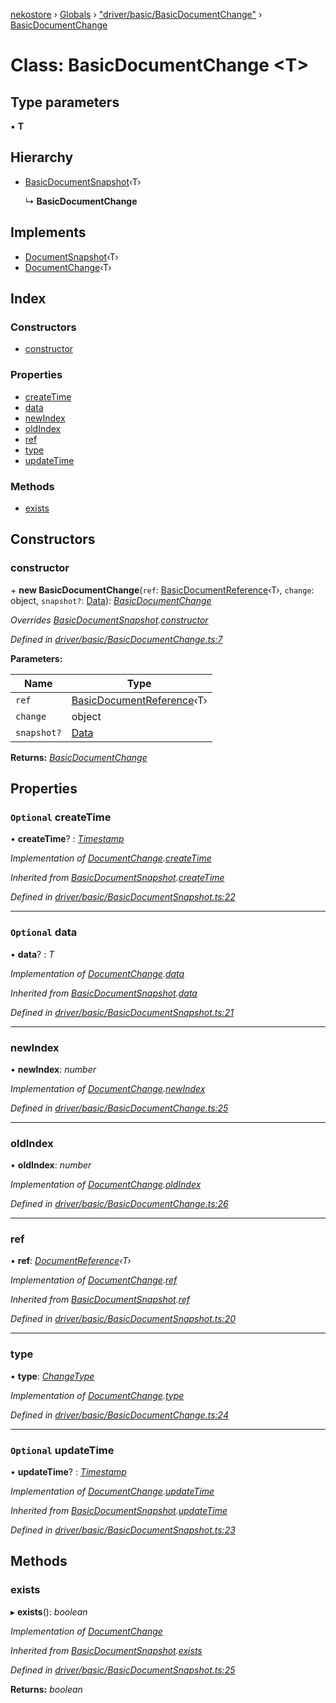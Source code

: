 [nekostore](../README.md) › [Globals](../globals.md) › ["driver/basic/BasicDocumentChange"](../modules/_driver_basic_basicdocumentchange_.md) › [BasicDocumentChange](_driver_basic_basicdocumentchange_.basicdocumentchange.md)

# Class: BasicDocumentChange <**T**>

## Type parameters

▪ **T**

## Hierarchy

* [BasicDocumentSnapshot](_driver_basic_basicdocumentsnapshot_.basicdocumentsnapshot.md)‹T›

  ↳ **BasicDocumentChange**

## Implements

* [DocumentSnapshot](../interfaces/_documentsnapshot_.documentsnapshot.md)‹T›
* [DocumentChange](../interfaces/_documentchange_.documentchange.md)‹T›

## Index

### Constructors

* [constructor](_driver_basic_basicdocumentchange_.basicdocumentchange.md#constructor)

### Properties

* [createTime](_driver_basic_basicdocumentchange_.basicdocumentchange.md#optional-createtime)
* [data](_driver_basic_basicdocumentchange_.basicdocumentchange.md#optional-data)
* [newIndex](_driver_basic_basicdocumentchange_.basicdocumentchange.md#newindex)
* [oldIndex](_driver_basic_basicdocumentchange_.basicdocumentchange.md#oldindex)
* [ref](_driver_basic_basicdocumentchange_.basicdocumentchange.md#ref)
* [type](_driver_basic_basicdocumentchange_.basicdocumentchange.md#type)
* [updateTime](_driver_basic_basicdocumentchange_.basicdocumentchange.md#optional-updatetime)

### Methods

* [exists](_driver_basic_basicdocumentchange_.basicdocumentchange.md#exists)

## Constructors

###  constructor

\+ **new BasicDocumentChange**(`ref`: [BasicDocumentReference](_driver_basic_basicdocumentreference_.basicdocumentreference.md)‹T›, `change`: object, `snapshot?`: [Data](../interfaces/_fakedriver_spec_.data.md)): *[BasicDocumentChange](_driver_basic_basicdocumentchange_.basicdocumentchange.md)*

*Overrides [BasicDocumentSnapshot](_driver_basic_basicdocumentsnapshot_.basicdocumentsnapshot.md).[constructor](_driver_basic_basicdocumentsnapshot_.basicdocumentsnapshot.md#constructor)*

*Defined in [driver/basic/BasicDocumentChange.ts:7](https://github.com/esnya/nekostore/blob/de830f5/src/driver/basic/BasicDocumentChange.ts#L7)*

**Parameters:**

Name | Type |
------ | ------ |
`ref` | [BasicDocumentReference](_driver_basic_basicdocumentreference_.basicdocumentreference.md)‹T› |
`change` | object |
`snapshot?` | [Data](../interfaces/_fakedriver_spec_.data.md) |

**Returns:** *[BasicDocumentChange](_driver_basic_basicdocumentchange_.basicdocumentchange.md)*

## Properties

### `Optional` createTime

• **createTime**? : *[Timestamp](_timestamp_.timestamp.md)*

*Implementation of [DocumentChange](../interfaces/_documentchange_.documentchange.md).[createTime](../interfaces/_documentchange_.documentchange.md#optional-createtime)*

*Inherited from [BasicDocumentSnapshot](_driver_basic_basicdocumentsnapshot_.basicdocumentsnapshot.md).[createTime](_driver_basic_basicdocumentsnapshot_.basicdocumentsnapshot.md#optional-createtime)*

*Defined in [driver/basic/BasicDocumentSnapshot.ts:22](https://github.com/esnya/nekostore/blob/de830f5/src/driver/basic/BasicDocumentSnapshot.ts#L22)*

___

### `Optional` data

• **data**? : *T*

*Implementation of [DocumentChange](../interfaces/_documentchange_.documentchange.md).[data](../interfaces/_documentchange_.documentchange.md#optional-data)*

*Inherited from [BasicDocumentSnapshot](_driver_basic_basicdocumentsnapshot_.basicdocumentsnapshot.md).[data](_driver_basic_basicdocumentsnapshot_.basicdocumentsnapshot.md#optional-data)*

*Defined in [driver/basic/BasicDocumentSnapshot.ts:21](https://github.com/esnya/nekostore/blob/de830f5/src/driver/basic/BasicDocumentSnapshot.ts#L21)*

___

###  newIndex

• **newIndex**: *number*

*Implementation of [DocumentChange](../interfaces/_documentchange_.documentchange.md).[newIndex](../interfaces/_documentchange_.documentchange.md#newindex)*

*Defined in [driver/basic/BasicDocumentChange.ts:25](https://github.com/esnya/nekostore/blob/de830f5/src/driver/basic/BasicDocumentChange.ts#L25)*

___

###  oldIndex

• **oldIndex**: *number*

*Implementation of [DocumentChange](../interfaces/_documentchange_.documentchange.md).[oldIndex](../interfaces/_documentchange_.documentchange.md#oldindex)*

*Defined in [driver/basic/BasicDocumentChange.ts:26](https://github.com/esnya/nekostore/blob/de830f5/src/driver/basic/BasicDocumentChange.ts#L26)*

___

###  ref

• **ref**: *[DocumentReference](../interfaces/_documentreference_.documentreference.md)‹T›*

*Implementation of [DocumentChange](../interfaces/_documentchange_.documentchange.md).[ref](../interfaces/_documentchange_.documentchange.md#ref)*

*Inherited from [BasicDocumentSnapshot](_driver_basic_basicdocumentsnapshot_.basicdocumentsnapshot.md).[ref](_driver_basic_basicdocumentsnapshot_.basicdocumentsnapshot.md#ref)*

*Defined in [driver/basic/BasicDocumentSnapshot.ts:20](https://github.com/esnya/nekostore/blob/de830f5/src/driver/basic/BasicDocumentSnapshot.ts#L20)*

___

###  type

• **type**: *[ChangeType](../modules/_documentchange_.md#changetype)*

*Implementation of [DocumentChange](../interfaces/_documentchange_.documentchange.md).[type](../interfaces/_documentchange_.documentchange.md#type)*

*Defined in [driver/basic/BasicDocumentChange.ts:24](https://github.com/esnya/nekostore/blob/de830f5/src/driver/basic/BasicDocumentChange.ts#L24)*

___

### `Optional` updateTime

• **updateTime**? : *[Timestamp](_timestamp_.timestamp.md)*

*Implementation of [DocumentChange](../interfaces/_documentchange_.documentchange.md).[updateTime](../interfaces/_documentchange_.documentchange.md#optional-updatetime)*

*Inherited from [BasicDocumentSnapshot](_driver_basic_basicdocumentsnapshot_.basicdocumentsnapshot.md).[updateTime](_driver_basic_basicdocumentsnapshot_.basicdocumentsnapshot.md#optional-updatetime)*

*Defined in [driver/basic/BasicDocumentSnapshot.ts:23](https://github.com/esnya/nekostore/blob/de830f5/src/driver/basic/BasicDocumentSnapshot.ts#L23)*

## Methods

###  exists

▸ **exists**(): *boolean*

*Implementation of [DocumentChange](../interfaces/_documentchange_.documentchange.md)*

*Inherited from [BasicDocumentSnapshot](_driver_basic_basicdocumentsnapshot_.basicdocumentsnapshot.md).[exists](_driver_basic_basicdocumentsnapshot_.basicdocumentsnapshot.md#exists)*

*Defined in [driver/basic/BasicDocumentSnapshot.ts:25](https://github.com/esnya/nekostore/blob/de830f5/src/driver/basic/BasicDocumentSnapshot.ts#L25)*

**Returns:** *boolean*
